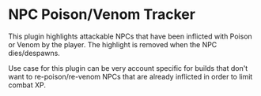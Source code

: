 # NPC Poison/Venom Tracker
This plugin highlights attackable NPCs that have been inflicted with Poison or Venom by the player. The highlight is removed when the NPC dies/despawns.

Use case for this plugin can be very account specific for builds that don't want to re-poison/re-venom NPCs that are already inflicted in order to limit combat XP.
